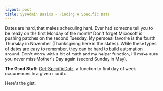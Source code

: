 ```yaml
---
layout: post
title: SysAdmin Basics - Finding A Specific Date
---
```


Dates are hard, that makes scheduling hard.
Ever had someone tell you to be ready on the first Monday of the month?
Don't forget Microsoft is pushing patches on the second Tuesday.
My personal favorite is the fourth Thursday in November (Thanksgiving here in the states).
While these types of dates are easy to remember, they can be hard to build automation around.
Don't worry with a bit of math and my helper function, I'll make sure you never miss Mother's Day again (second Sunday in May).

 **The Good Stuff:**
[Get-SpecificDate](https://github.com/dchristian3188/Main/blob/master/Functions/Get-SpecificDate.ps1), a function to find day of week occurrences in a given month.

<!-- more -->

Here's the gist.
<script src="https://gist.github.com/dchristian3188/dabfa9d1f2dd1b4ae0ab8b55bcd6af4f.js"></script>
